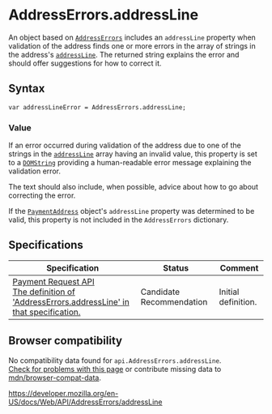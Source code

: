 # AddressErrors.addressLine

An object based on [`AddressErrors`](../addresserrors) includes an `addressLine` property when validation of the address finds one or more errors in the array of strings in the address's [`addressLine`](../paymentaddress/addressline). The returned string explains the error and should offer suggestions for how to correct it.

## Syntax

    var addressLineError = AddressErrors.addressLine;

### Value

If an error occurred during validation of the address due to one of the strings in the [`addressLine`](../paymentaddress/addressline) array having an invalid value, this property is set to a [`DOMString`](../domstring) providing a human-readable error message explaining the validation error.

The text should also include, when possible, advice about how to go about correcting the error.

If the [`PaymentAddress`](../paymentaddress) object's `addressLine` property was determined to be valid, this property is not included in the `AddressErrors` dictionary.

## Specifications

<table><thead><tr class="header"><th>Specification</th><th>Status</th><th>Comment</th></tr></thead><tbody><tr class="odd"><td><a href="https://w3c.github.io/payment-request/#dom-addresserrors-addressline">Payment Request API<br />
<span class="small">The definition of 'AddressErrors.addressLine' in that specification.</span></a></td><td><span class="spec-cr">Candidate Recommendation</span></td><td>Initial definition.</td></tr></tbody></table>

## Browser compatibility

No compatibility data found for `api.AddressErrors.addressLine`.  
[Check for problems with this page](#on-github) or contribute missing data to [mdn/browser-compat-data](https://github.com/mdn/browser-compat-data).

<a href="https://developer.mozilla.org/en-US/docs/Web/API/AddressErrors/addressLine" class="_attribution-link">https://developer.mozilla.org/en-US/docs/Web/API/AddressErrors/addressLine</a>
